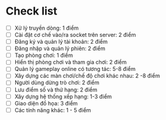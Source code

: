 # Check list

- [ ] Xử lý truyền dòng: 1 điểm
- [ ] Cài đặt cơ chế vào/ra socket trên server: 2 điểm
- [ ] Đăng ký và quản lý tài khoản: 2 điểm
- [ ] Đăng nhập và quản lý phiên: 2 điểm
- [ ] Tạo phòng chơi: 1 điểm
- [ ] Hiển thị phòng chơi và tham gia chơi: 2 điểm
- [ ] Quản lý gameplay online có tương tác: 5-8 điểm
- [ ] Xây dựng các màn chơi/chế độ chơi khác nhau: 2 -8 điểm
- [ ] Người dùng dừng trò chơi: 2 điểm
- [ ] Lưu điểm số và thứ hạng: 2 điểm
- [ ] Xây dựng hệ thống xếp hạng: 1-3 điểm
- [ ] Giao diện đồ họa: 3 điểm
- [ ] Các tính năng khác: 1 - 5 điểm
